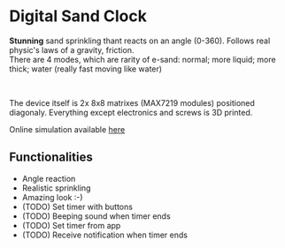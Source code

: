 # Digital Sand Clock
**Stunning** sand sprinkling thant reacts on an angle (0-360). Follows real physic's laws of a gravity, friction. <br>
There are 4 modes, which are rarity of e-sand: normal; more liquid; more thick; water (really fast moving like water)

<br>

The device itself is 2x 8x8 matrixes (MAX7219 modules) positioned diagonaly. Everything except electronics and screws is 3D printed. 

Online simulation available <a href="https://exch.com.ua/e-sand_clock/e-sand_clock.html">here</a>

## Functionalities
- Angle reaction
- Realistic sprinkling
- Amazing look :-)
- (TODO) Set timer with buttons
- (TODO) Beeping sound when timer ends
- (TODO) Set timer from app
- (TODO) Receive notification when timer ends
